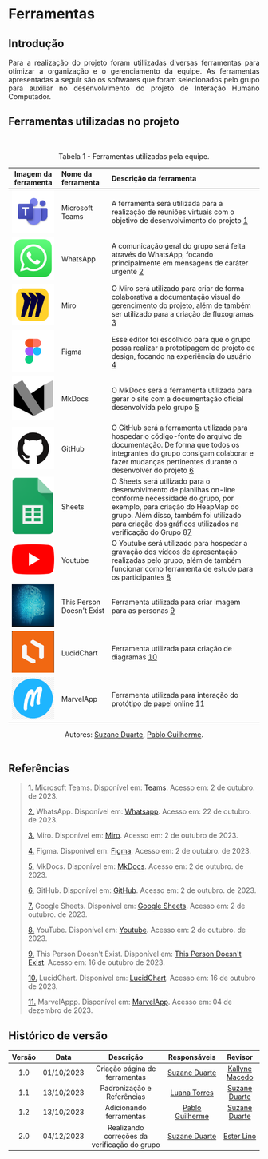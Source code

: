 # **Ferramentas**

## Introdução

<p align="justify">Para a realização do projeto foram utillizadas diversas ferramentas para otimizar a organização e o gerenciamento da equipe. As ferramentas apresentadas a seguir são os softwares que foram selecionados pelo grupo para auxiliar no desenvolvimento do projeto de Interação Humano Computador.</p>

## Ferramentas utilizadas no projeto

<br><figcaption align="center">Tabela 1 - Ferramentas utilizadas pela equipe.</figcaption>

|                       Imagem da ferramenta                       | Nome da ferramenta        | Descrição da ferramenta                                                                                                                                                                                                                                                              |
| :--------------------------------------------------------------: | :------------------------ | :----------------------------------------------------------------------------------------------------------------------------------------------------------------------------------------------------------------------------------------------------------------------------------- |
|    <img src="../../assets/images/teams-logo.png" width="100">    | Microsoft Teams           | A ferramenta será utilizada para a realização de reuniões virtuais com o objetivo de desenvolvimento do projeto <a id="anchor_1" href="#FRM1">1</a>                                                                                                                                  |
|  <img src="../../assets/images/whatsapp-logo.png" width="100">   | WhatsApp                  | A comunicação geral do grupo será feita através do WhatsApp, focando principalmente em mensagens de caráter urgente <a id="anchor_2" href="#FRM3">2</a>                                                                                                                              |
|    <img src="../../assets/images/miro-logo.png" width="100">     | Miro                      | O Miro será utilizado para criar de forma colaborativa a documentação visual do gerencimento do projeto, além de também ser utilizado para a criação de fluxogramas <a id="anchor_3" href="#FRM3">3</a>                                                                              |
|    <img src="../../assets/images/figma-logo.png" width="100">    | Figma                     | Esse editor foi escolhido para que o grupo possa realizar a prototipagem do projeto de design, focando na experiência do usuário <a id="anchor_4" href="#FRM4">4</a>                                                                                                                 |
|   <img src="../../assets/images/mkdocs-logo.png" width="100">    | MkDocs                    | O MkDocs será a ferramenta utilizada para gerar o site com a documentação oficial desenvolvida pelo grupo <a id="anchor_5" href="#FRM5">5</a>                                                                                                                                        |
|      <img src="../../assets/images/github.png" width="100">      | GitHub                    | O GitHub será a ferramenta utilizada para hospedar o código-fonte do arquivo de documentação. De forma que todos os integrantes do grupo consigam colaborar e fazer mudanças pertinentes durante o desenvolver do projeto <a id="anchor_6" href="#FRM6">6</a>                        |
|   <img src="../../assets/images/sheets-logo.png" width="100">    | Sheets                    | O Sheets será utilizado para o desenvolvimento de planilhas on-line conforme necessidade do grupo, por exemplo, para criação do HeapMap do grupo. Além disso, também foi utilizado para criação dos gráficos utilizados na verificação do Grupo 8<a id="anchor_7" href="#FRM7">7</a> |
|   <img src="../../assets/images/youtube-logo.png" width="100">   | Youtube                   | O Youtube será utilizado para hospedar a gravação dos vídeos de apresentação realizadas pelo grupo, além de também funcionar como ferramenta de estudo para os participantes <a id="anchor_8" href="#FRM8">8</a>                                                                     |
| <img src="../../assets/images/this-person-logo.png" width="100"> | This Person Doesn't Exist | Ferramenta utilizada para criar imagem para as personas <a id="anchor_9" href="#FRM9">9</a>                                                                                                                                                                                          |
| <img src="../../assets/images/lucidChart-logo.png" width="100">  | LucidChart                | Ferramenta utilizada para criação de diagramas <a id="anchor_10" href="#FRM10">10</a>                                                                                                                                                                                                |
|   <img src="../../assets/images/marvel-logo.png" width="100">    | MarvelApp                 | Ferramenta utilizada para interação do protótipo de papel online <a id="anchor_11" href="#FRM11">11</a>                                                                                                                                                                              |

<figcaption align="center">Autores: <a href="https://github.com/suzaneduarte">Suzane Duarte</a>, <a href="https://github.com/PabloGJBS">Pablo Guilherme</a>.</figcaption><br>

## Referências

> <a id="FRM1" href="#anchor_1">1.</a> Microsoft Teams. Disponível em: [Teams](https://www.microsoft.com/pt-br/microsoft-teams/group-chat-software). Acesso em: 2 de outubro. de 2023.
>
> <a id="FRM2" href="#anchor_2">2.</a> WhatsApp. Disponível em: [Whatsapp](https://www.whatsapp.com/?lang=pt_br). Acesso em: 22 de outubro. de 2023.
>
> <a id="FRM3" href="#anchor_3">3.</a> Miro. Disponível em: [Miro](https://miro.com/pt/). Acesso em: 2 de outubro de 2023.
>
> <a id="FRM4" href="#anchor_4">4.</a> Figma. Disponível em: [Figma](https://www.figma.com/). Acesso em: 2 de outubro. de 2023.
>
> <a id="FRM5" href="#anchor_5">5.</a> MkDocs. Disponível em: [MkDocs](https://www.mkdocs.org/). Acesso em: 2 de outubro. de 2023.
>
> <a id="FRM6" href="#anchor_6">6.</a> GitHub. Disponível em: [GitHub](https://docs.github.com/pt). Acesso em: 2 de outubro. de 2023.
>
> <a id="FRM7" href="#anchor_7">7.</a> Google Sheets. Disponível em: [Google Sheets](https://www.google.com/intl/pt-BR/sheets/about/). Acesso em: 2 de outubro. de 2023.
>
> <a id="FRM8" href="#anchor_8">8.</a> YouTube. Disponível em: [Youtube](https://www.youtube.com). Acesso em: 2 de outubro. de 2023.
>
> <a id="FRM9" href="#anchor_9">9.</a> This Person Doesn't Exist. Disponível em: [This Person Doesn't Exist](https://thispersondoesnotexist.com). Acesso em: 16 de outubro de 2023.
>
> <a id="FRM10" href="#anchor_10">10.</a> LucidChart. Disponível em: [LucidChart](https://www.lucidchart.com). Acesso em: 16 de outubro de 2023.
>
> <a id="FRM11" href="#anchor_11">11.</a> MarvelAppp. Disponível em: [MarvelApp](https://marvelapp.com/). Acesso em: 04 de dezembro de 2023.

## Histórico de versão

| Versão |    Data    |                  Descrição                   |                   Responsáveis                   |                     Revisor                      |
| :----: | :--------: | :------------------------------------------: | :----------------------------------------------: | :----------------------------------------------: |
|  1.0   | 01/10/2023 |        Criação página de ferramentas         | [Suzane Duarte](https://github.com/suzaneduarte) | [Kallyne Macedo](https://github.com/kalipassos)  |
|  1.1   | 13/10/2023 |          Padronização e Referências          | [Luana Torres](https://github.com/luanatorress)  | [Suzane Duarte](https://github.com/suzaneduarte) |
|  1.2   | 13/10/2023 |           Adicionando ferramentas            | [Pablo Guilherme](https://github.com/PabloGJBS)  | [Suzane Duarte](https://github.com/suzaneduarte) |
|  2.0   | 04/12/2023 | Realizando correções da verificação do grupo | [Suzane Duarte](https://github.com/suzaneduarte) |   [Ester Lino](https://github.com/esteerlino)    |
